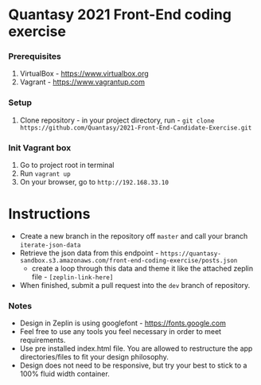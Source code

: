 # Quantasy 2021 Front-End coding exercise

### Prerequisites

1. VirtualBox - https://www.virtualbox.org
2. Vagrant - https://www.vagrantup.com

### Setup

1. Clone repository - in your project directory, run - `git clone https://github.com/Quantasy/2021-Front-End-Candidate-Exercise.git`

### Init Vagrant box

1. Go to project root in terminal
2. Run `vagrant up`
3. On your browser, go to `http://192.168.33.10`

# Instructions

- Create a new branch in the repository off `master` and call your branch `iterate-json-data`
- Retrieve the json data from this endpoint - `https://quantasy-sandbox.s3.amazonaws.com/front-end-coding-exercise/posts.json`
    - create a loop through this data and theme it like the attached zeplin file - `[zeplin-link-here]`
- When finished, submit a pull request into the `dev` branch of repository.

### Notes
- Design in Zeplin is using googlefont - https://fonts.google.com
- Feel free to use any tools you feel necessary in order to meet requirements.
- Use pre installed index.html file. You are allowed to restructure the app directories/files to fit your design philosophy.
- Design does not need to be responsive, but try your best to stick to a 100% fluid width container.

